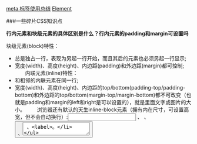 [meta 标签使用总结](https://www.notion.so/meta-8cd558ba52d843058292b5beb485ee1f)
[Element](http://element.eleme.io/#/zh-CN)

###一些碎片CSS知识点

**行内元素和块级元素的具体区别是什么？行内元素的padding和margin可设置吗**

块级元素(block)特性：

* 总是独占一行，表现为另起一行开始，而且其后的元素也必须另起一行显示;
* 宽度(width)、高度(height)、内边距(padding)和外边距(margin)都可控制;
　　内联元素(inline)特性：
* 和相邻的内联元素在同一行;
* 宽度(width)、高度(height)、内边距的top/bottom(padding-top/padding-bottom)和外边距的top/bottom(margin-top/margin-bottom)都不可改变（也就是padding和margin的left和right是可以设置的），就是里面文字或图片的大小。
　　浏览器还有默认的天生inline-block元素（拥有内在尺寸，可设置高宽，但不会自动换行）:<input> 、<img> 、<button> 、<textarea> 、<label>。



**css中可以让文字在垂直和水平方向上重叠的两个属性是什么？**
　　垂直方向：line-height

　　水平方向：letter-spacing(可以消除inline-block元素间的换行符空格间隙问题)
